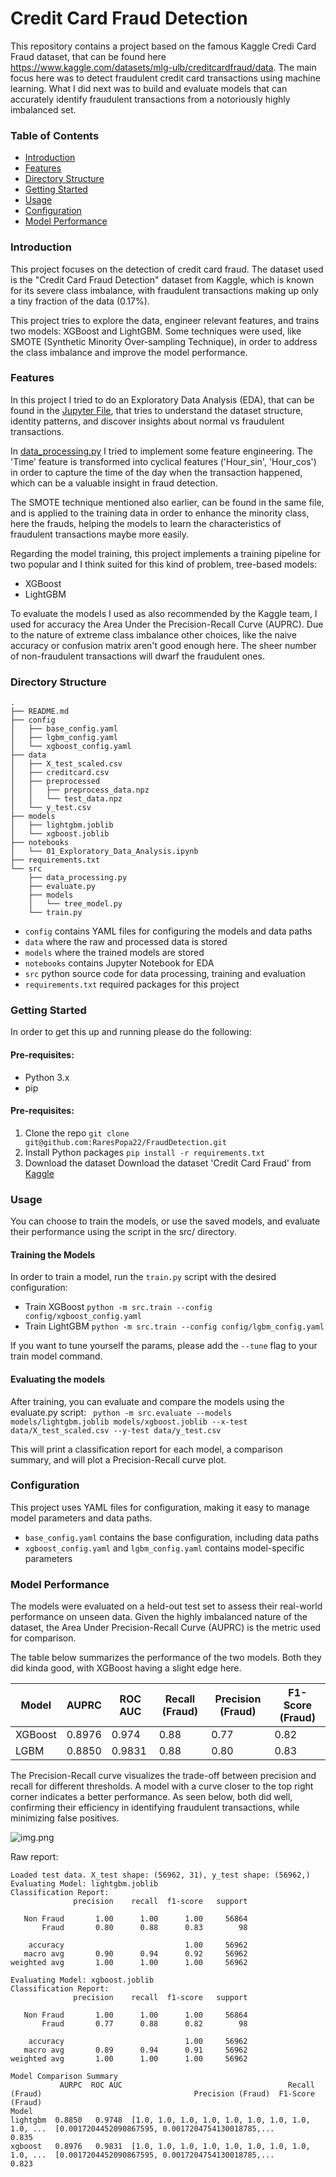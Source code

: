 # Credit Card Fraud Detection

This repository contains a project based on the famous Kaggle Credi Card Fraud dataset, that can be found here 
https://www.kaggle.com/datasets/mlg-ulb/creditcardfraud/data.
The main focus here was to detect fraudulent credit card transactions using machine learning. What I did next was to build
and evaluate models that can accurately identify fraudulent transactions from a notoriously highly imbalanced set.

### Table of Contents

* [Introduction](#introduction)
* [Features](#features)
* [Directory Structure](#directory-structure)
* [Getting Started](#getting-started)
* [Usage](#usage)
* [Configuration](#configuration)
* [Model Performance](#model-performance)

### Introduction

This project focuses on the detection of credit card fraud. The dataset used is the "Credit Card Fraud Detection" dataset
from Kaggle, which is known for its severe class imbalance, with fraudulent transactions making up only a tiny fraction
of the data (0.17%).

This project tries to explore the data, engineer relevant features, and trains two models: XGBoost and LightGBM. Some 
techniques were used, like SMOTE (Synthetic Minority Over-sampling Technique), in order to address the class imbalance
and improve the model performance.

### Features

In this project I tried to do an Exploratory Data Analysis (EDA), that can be found in the [Jupyter File](./notebooks/01_Exploratory_Data_Analysis.ipynb),
that tries to understand the dataset structure, identity patterns, and discover insights about normal vs fraudulent
transactions.

In [data_processing.py](src/data_processing.py) I tried to implement some feature engineering. The 'Time' feature is
transformed into cyclical features ('Hour_sin', 'Hour_cos') in order to capture the time of the day when the transaction
happened, which can be a valuable insight in fraud detection.

The SMOTE technique mentioned also earlier, can be found in the same file, and is applied to the training data in order 
to enhance the minority class, here the frauds, helping the models to learn the characteristics of fraudulent transactions
maybe more easily.

Regarding the model training, this project implements a training pipeline for two popular and I think suited for this kind
of problem, tree-based models:
* XGBoost
* LightGBM

To evaluate the models I used as also recommended by the Kaggle team, I used for accuracy the Area Under the 
Precision-Recall Curve (AUPRC). Due to the nature of extreme class imbalance other choices, like the naive accuracy or 
confusion matrix aren't good enough here. The sheer number of non-fraudulent transactions will dwarf the fraudulent ones.

### Directory Structure

```plaintext
.
├── README.md
├── config
│   ├── base_config.yaml
│   ├── lgbm_config.yaml
│   └── xgboost_config.yaml
├── data
│   ├── X_test_scaled.csv
│   ├── creditcard.csv
│   ├── preprocessed
│   │   ├── preprocess_data.npz
│   │   └── test_data.npz
│   └── y_test.csv
├── models
│   ├── lightgbm.joblib
│   └── xgboost.joblib
├── notebooks
│   └── 01_Exploratory_Data_Analysis.ipynb
├── requirements.txt
└── src
    ├── data_processing.py
    ├── evaluate.py
    ├── models
    │   └── tree_model.py
    └── train.py
```

* `config` contains YAML files for configuring the models and data paths
* `data` where the raw and processed data is stored
* `models` where the trained models are stored
* `notebooks` contains Jupyter Notebook for EDA
* `src` python source code for data processing, training and evaluation
* `requirements.txt` required packages for this project

### Getting Started

In order to get this up and running please do the following:

#### Pre-requisites:

* Python 3.x
* pip

#### Pre-requisites:

1. Clone the repo
    `git clone git@github.com:RaresPopa22/FraudDetection.git`
2. Install Python packages
    `pip install -r requirements.txt`
3. Download the dataset
    Download the dataset 'Credit Card Fraud' from [Kaggle](https://www.kaggle.com/datasets/mlg-ulb/creditcardfraud/data#:~:text=Download)

### Usage

You can choose to train the models, or use the saved models, and evaluate their performance using the script in the src/
directory.

#### Training the Models

In order to train a model, run the `train.py` script with the desired configuration:

* Train XGBoost
    `python -m src.train --config config/xgboost_config.yaml`
* Train LightGBM
    `python -m src.train --config config/lgbm_config.yaml`

If you want to tune yourself the params, please add the `--tune` flag to your train model command.

#### Evaluating the models

After training, you can evaluate and compare the models using the evaluate.py script:
` python -m src.evaluate --models models/lightgbm.joblib models/xgboost.joblib --x-test data/X_test_scaled.csv --y-test data/y_test.csv`

This will print a classification report for each model, a comparison summary, and will plot a Precision-Recall curve plot.

### Configuration

This project uses YAML files for configuration, making it easy to manage model parameters and data paths.

* `base_config.yaml` contains the base configuration, including data paths
* `xgboost_config.yaml` and `lgbm_config.yaml` contains model-specific parameters

### Model Performance

The models were evaluated on a held-out test set to assess their real-world performance on unseen data. Given the highly
imbalanced nature of the dataset, the Area Under Precision-Recall Curve (AUPRC) is the metric used for comparison.

The table below summarizes the performance of the two models. Both they did kinda good, with XGBoost having a slight edge
here.

| Model   | AUPRC  | ROC AUC      | Recall (Fraud) | Precision (Fraud) | F1-Score (Fraud) |
|---------|--------|--------------|----------------|-------------------|------------------|
| XGBoost | 0.8976 | 0.974 |  0.88 | 0.77 |  0.82 |
| LGBM    | 0.8850 |  0.9831 |  0.88 |  0.80  | 0.83 |

The Precision-Recall curve visualizes the trade-off between precision and recall for different thresholds. A model with
a curve closer to the top right corner indicates a better performance. As seen below, both did well, confirming their 
efficiency in identifying fraudulent transactions, while minimizing false positives.

![img.png](img.png)


Raw report:
```
Loaded test data. X_test shape: (56962, 31), y_test shape: (56962,)
Evaluating Model: lightgbm.joblib
Classification Report:
              precision    recall  f1-score   support

   Non Fraud       1.00      1.00      1.00     56864
       Fraud       0.80      0.88      0.83        98

    accuracy                           1.00     56962
   macro avg       0.90      0.94      0.92     56962
weighted avg       1.00      1.00      1.00     56962

Evaluating Model: xgboost.joblib
Classification Report:
              precision    recall  f1-score   support

   Non Fraud       1.00      1.00      1.00     56864
       Fraud       0.77      0.88      0.82        98

    accuracy                           1.00     56962
   macro avg       0.89      0.94      0.91     56962
weighted avg       1.00      1.00      1.00     56962

Model Comparison Summary
           AURPC  ROC AUC                                     Recall (Fraud)                                  Precision (Fraud)  F1-Score (Fraud)
Model                                                                                                                                            
lightgbm  0.8850   0.9748  [1.0, 1.0, 1.0, 1.0, 1.0, 1.0, 1.0, 1.0, 1.0, ...  [0.0017204452090867595, 0.0017204754130018785,...             0.835
xgboost   0.8976   0.9831  [1.0, 1.0, 1.0, 1.0, 1.0, 1.0, 1.0, 1.0, 1.0, ...  [0.0017204452090867595, 0.0017204754130018785,...             0.823
```
